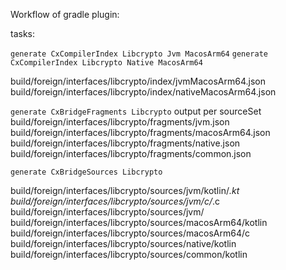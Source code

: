 Workflow of gradle plugin:

tasks:

`generate CxCompilerIndex Libcrypto Jvm MacosArm64`
`generate CxCompilerIndex Libcrypto Native MacosArm64`

build/foreign/interfaces/libcrypto/index/jvmMacosArm64.json
build/foreign/interfaces/libcrypto/index/nativeMacosArm64.json

`generate CxBridgeFragments Libcrypto`
output per sourceSet
build/foreign/interfaces/libcrypto/fragments/jvm.json
build/foreign/interfaces/libcrypto/fragments/macosArm64.json
build/foreign/interfaces/libcrypto/fragments/native.json
build/foreign/interfaces/libcrypto/fragments/common.json

`generate CxBridgeSources Libcrypto`

build/foreign/interfaces/libcrypto/sources/jvm/kotlin/*.kt
build/foreign/interfaces/libcrypto/sources/jvm/c/*.c
build/foreign/interfaces/libcrypto/sources/jvm/
build/foreign/interfaces/libcrypto/sources/macosArm64/kotlin
build/foreign/interfaces/libcrypto/sources/macosArm64/c
build/foreign/interfaces/libcrypto/sources/native/kotlin
build/foreign/interfaces/libcrypto/sources/common/kotlin
